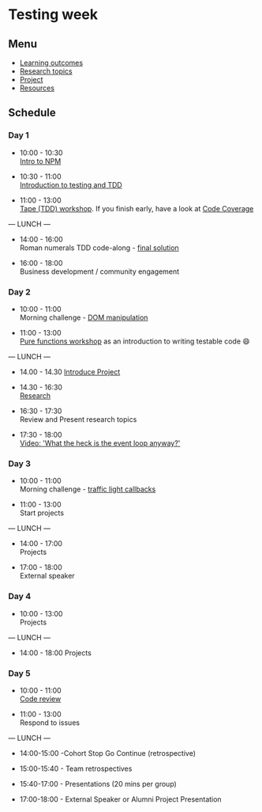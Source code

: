 # Testing week

## Menu

* [Learning outcomes](https://github.com/foundersandcoders/master-reference/blob/master/coursebook/week-2/learning-outcomes.md)
* [Research topics](https://github.com/foundersandcoders/master-reference/blob/master/coursebook/week-2/research-afternoon.md)
* [Project](https://github.com/foundersandcoders/master-reference/blob/master/coursebook/week-2/project)
* [Resources](https://github.com/foundersandcoders/master-reference/blob/master/coursebook/week-2/resources.md)

## Schedule

### Day 1

* 10:00 - 10:30 <br>
  [Intro to NPM](https://github.com/foundersandcoders/npm-introduction)

* 10:30 - 11:00 <br>
  [Introduction to testing and TDD](https://github.com/foundersandcoders/testing-tdd-intro)

* 11:00 - 13:00 <br>
  [Tape (TDD) workshop](https://github.com/foundersandcoders/fizzbuzz). If you finish early, have a look at [Code Coverage](https://github.com/dwyl/learn-tape#bonus-level)

— LUNCH —

* 14:00 - 16:00 <br>
  Roman numerals TDD code-along - [final solution](https://github.com/foundersandcoders/roman-numeral-tdd-codealong)

* 16:00 - 18:00 <br>
  Business development / community engagement

### Day 2

* 10:00 - 11:00 <br>
  Morning challenge - [DOM manipulation](https://github.com/foundersandcoders/DOM-manipulation-Challenge)

* 11:00 - 13:00 <br>
  [Pure functions workshop](https://github.com/foundersandcoders/ws-pure-functions-easy-testing) as an introduction to writing testable code :smile:

— LUNCH —

* 14.00 - 14.30
  [Introduce Project](https://github.com/foundersandcoders/master-reference/blob/master/coursebook/week-2/project)

* 14.30 - 16:30 <br>
  [Research](https://github.com/foundersandcoders/master-reference/blob/master/coursebook/week-2/research-afternoon.md)

* 16:30 - 17:30 <br>
  Review and Present research topics

* 17:30 - 18:00 <br>
  [Video: 'What the heck is the event loop anyway?'](https://www.youtube.com/watch?v=8aGhZQkoFbQ&t=5s)

### Day 3

* 10:00 - 11:00 <br>
  Morning challenge - [traffic light callbacks](https://github.com/foundersandcoders/morning-challenge-traffic-lights)

* 11:00 - 13:00 <br>
  Start projects

— LUNCH —

* 14:00 - 17:00<br>
  Projects

* 17:00 - 18:00<br>
  External speaker

### Day 4

* 10:00 - 13:00 <br>
  Projects

— LUNCH —

* 14:00 - 18:00
  Projects

### Day 5

* 10:00 - 11:00 <br>
  [Code review](https://github.com/foundersandcoders/master-reference/blob/master/coursebook/general/code-review.md)

* 11:00 - 13:00 <br>
  Respond to issues

— LUNCH —

* 14:00-15:00 -Cohort Stop Go Continue (retrospective)

* 15:00-15:40 - Team retrospectives

* 15:40-17:00 - Presentations (20 mins per group)

* 17:00-18:00 - External Speaker or Alumni Project Presentation
